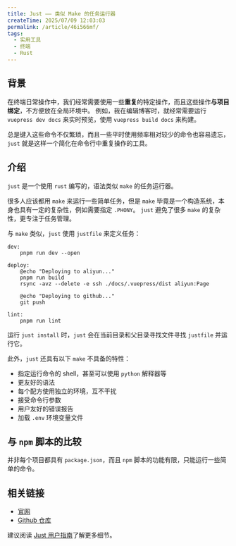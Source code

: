 ```yaml
---
title: Just —— 类似 Make 的任务运行器
createTime: 2025/07/09 12:03:03
permalink: /article/46i566mf/
tags:
  - 实用工具
  - 终端
  - Rust
---
```


## 背景

在终端日常操作中，我们经常需要使用一些**重复**的特定操作，而且这些操作**与项目绑定**，不方便放在全局环境中。
例如，我在编辑博客时，就经常需要运行 `vuepress dev docs` 来实时预览，使用 `vuepress build docs` 来构建。

总是键入这些命令不仅繁琐，而且一些平时使用频率相对较少的命令也容易遗忘，`just` 就是这样一个简化在命令行中重复操作的工具。

## 介绍

`just` 是一个使用 `rust` 编写的，语法类似 `make` 的任务运行器。

很多人应该都用 `make` 来运行一些简单任务，但是 `make` 毕竟是一个构造系统，本身也具有一定的复杂性，例如需要指定 `.PHONY`。
`just` 避免了很多 `make` 的复杂性，更专注于任务管理。

与 `make` 类似，`just` 使用 `justfile` 来定义任务：

```just title="justfile"
dev:
    pnpm run dev --open

deploy:
    @echo "Deploying to aliyun..."
    pnpm run build
    rsync -avz --delete -e ssh ./docs/.vuepress/dist aliyun:Page

    @echo "Deploying to github..."
    git push

lint:
    pnpm run lint
```

运行 `just install` 时，`just` 会在当前目录和父目录寻找文件寻找 `justfile` 并运行它。

此外，`just` 还具有以下 `make` 不具备的特性：

- 指定运行命令的 shell，甚至可以使用 `python` 解释器等
- 更友好的语法
- 每个配方使用独立的环境，互不干扰
- 接受命令行参数
- 用户友好的错误报告
- 加载 `.env` 环境变量文件

## 与 `npm` 脚本的比较

并非每个项目都具有 `package.json`，而且 `npm` 脚本的功能有限，只能运行一些简单的命令。

## 相关链接

- [官网](https://just.systems/)
- [Github 仓库](https://github.com/casey/just)

建议阅读 [Just 用户指南](https://just.systems/man/zh/)了解更多细节。
